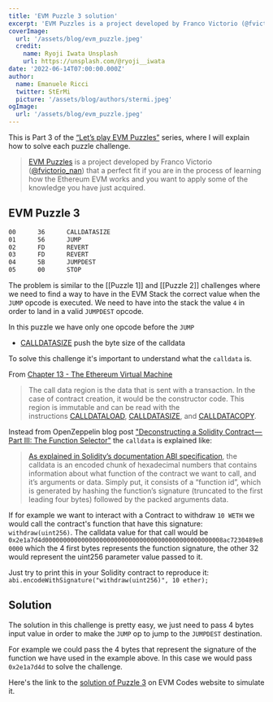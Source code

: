 ```yaml
---
title: 'EVM Puzzle 3 solution'
excerpt: 'EVM Puzzles is a project developed by Franco Victorio (@fvictorio_nan) that is a perfect fit if you are in the process of learning how the Ethereum EVM works, and you want to apply some of the knowledge you have just acquired.'
coverImage:
  url: '/assets/blog/evm_puzzle.jpeg'
  credit:
    name: Ryoji Iwata Unsplash
    url: https://unsplash.com/@ryoji__iwata
date: '2022-06-14T07:00:00.000Z'
author:
  name: Emanuele Ricci
  twitter: StErMi
  picture: '/assets/blog/authors/stermi.jpeg'
ogImage:
  url: '/assets/blog/evm_puzzle.jpeg'
---
```


This is Part 3 of the [“Let’s play EVM Puzzles”](https://stermi.xyz/blog/lets-play-evm-puzzles) series, where I will explain how to solve each puzzle challenge.

> [EVM Puzzles](https://github.com/fvictorio/evm-puzzles) is a project developed by Franco Victorio ([@fvictorio_nan](https://twitter.com/fvictorio_nan)) that a perfect fit if you are in the process of learning how the Ethereum EVM works and you want to apply some of the knowledge you have just acquired.

## EVM Puzzle 3

```bash
00      36      CALLDATASIZE
01      56      JUMP
02      FD      REVERT
03      FD      REVERT
04      5B      JUMPDEST
05      00      STOP
```

The problem is similar to the [[Puzzle 1]] and [[Puzzle 2]] challenges where we need to find a way to have in the EVM Stack the correct value when the `JUMP` opcode is executed. We need to have into the stack the value `4` in order to land in a valid `JUMPDEST` opcode.

In this puzzle we have only one opcode before the `JUMP`

- [CALLDATASIZE](https://www.evm.codes/#36) push the byte size of the calldata

To solve this challenge it's important to understand what the `calldata` is.

From [Chapter 13 - The Ethereum Virtual Machine](https://github.com/ethereumbook/ethereumbook/blob/develop/13evm.asciidoc)

> The call data region is the data that is sent with a transaction. In the case of contract creation, it would be the constructor code. This region is immutable and can be read with the instructions [CALLDATALOAD](http://localhost:3000/#35), [CALLDATASIZE](http://localhost:3000/#36), and [CALLDATACOPY](http://localhost:3000/#37).

Instead from OpenZeppelin blog post ["Deconstructing a Solidity Contract — Part III: The Function Selector"](https://blog.openzeppelin.com/deconstructing-a-solidity-contract-part-iii-the-function-selector-6a9b6886ea49/) the `calldata` is explained like:

> [As explained in Solidity’s documentation ABI specification](https://docs.soliditylang.org/en/v0.8.14/abi-spec.html), the calldata is an encoded chunk of hexadecimal numbers that contains information about what function of the contract we want to call, and it’s arguments or data. Simply put, it consists of a “function id”, which is generated by hashing the function’s signature (truncated to the first leading four bytes) followed by the packed arguments data.

If for example we want to interact with a Contract to withdraw `10 WETH` we would call the contract's function that have this signature: `withdraw(uint256)`. The calldata value for that call would be `0x2e1a7d4d0000000000000000000000000000000000000000000000008ac7230489e80000` which the 4 first bytes represents the function signature, the other 32 would represent the uint256 parameter value passed to it.

Just try to print this in your Solidity contract to reproduce it: `abi.encodeWithSignature("withdraw(uint256)", 10 ether);`

## Solution

The solution in this challenge is pretty easy, we just need to pass 4 bytes input value in order to make the `JUMP` op to jump to the `JUMPDEST` destination.

For example we could pass the 4 bytes that represent the signature of the function we have used in the example above. In this case we would pass `0x2e1a7d4d` to solve the challenge.

Here's the link to the [solution of Puzzle 3](https://www.evm.codes/playground?callValue=0&unit=Wei&callData=0x2e1a7d4d&codeType=Bytecode&code=%273656FDFD5B00%27_) on EVM Codes website to simulate it.
